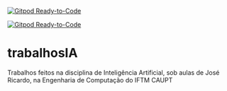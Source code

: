 [![Gitpod Ready-to-Code](https://img.shields.io/badge/Gitpod-Ready--to--Code-blue?logo=gitpod)](https://gitpod.io/#https://github.com/jmsj777/trabalhosIA) 

[![Gitpod Ready-to-Code](https://img.shields.io/badge/Gitpod-Ready--to--Code-blue?logo=gitpod)](https://gitpod.io/#https://github.com/jmsj777/trabalhosIA) 

# trabalhosIA
Trabalhos feitos na disciplina de Inteligência Artificial, sob aulas de José Ricardo, na Engenharia de Computação do IFTM CAUPT

